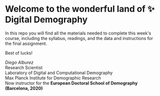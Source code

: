 # Welcome to the wonderful land of :sparkles: Digital Demography

In this repo you will find all the materials needed to complete this week's course, including the syllabus, readings, and the data and instructions for the final assignment. 

Best of lucks!



*Diego Alburez*  
Research Scientist  
Laboratory of Digital and Computational Demography  
Max Planck Institute for Demographic Research  
Now instructor for the **European Doctoral School of Demography (Barcelona, 2020)**
